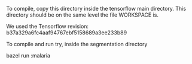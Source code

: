 To compile, copy this directory inside the tensorflow main directory. This directory should be on the same level the file WORKSPACE is.

We used the Tensorflow revision: b37a329a6fc4aaf94767ebf5158689a3ee233b89

To compile and run try, inside the segmentation directory

bazel run :malaria 



